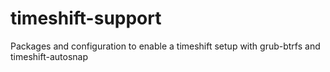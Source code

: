 # timeshift-support

Packages and configuration to enable a timeshift setup with grub-btrfs and timeshift-autosnap
